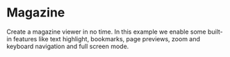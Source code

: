 # Magazine

Create a magazine viewer in no time. In this example we enable some built-in features like text highlight, bookmarks, page previews, zoom and keyboard navigation and full screen mode.
